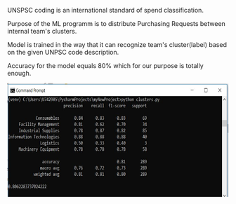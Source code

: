 <p>UNSPSC coding is an international standard of spend classification.</p>
<p>Purpose of the ML programm is to distribute Purchasing Requests between internal team's clusters.</p>
<p>Model is trained in the way that it can recognize team's cluster(label) based on the given UNPSC code description.</p>
<p>Accuracy for the model equals 80% which for our purpose is totally enough.</p>
<img src="images/ml_outcome.JPG" width="700" height="260">
